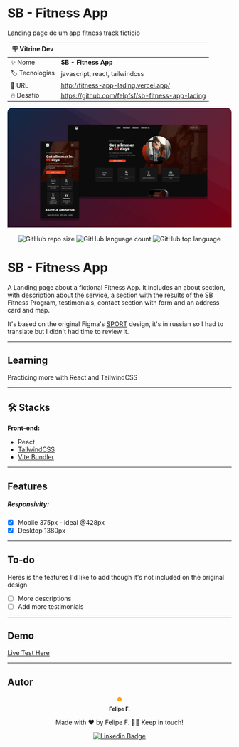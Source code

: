 # SB - Fitness App

Landing page de um app fitness track ficticio

| :placard: Vitrine.Dev |     |
| -------------  | --- |
| :sparkles: Nome        | **SB - Fitness App**
| :label: Tecnologias | javascript, react, tailwindcss
| :rocket: URL         | http://fitness-app-lading.vercel.app/
| :fire: Desafio     | https://github.com/felpfsf/sb-fitness-app-lading

<div align="center">

 <!-- :uk: [English version](/Readme/README-en.md) / [Pt-BR version](../README.md) -->

 <img src="https://raw.githubusercontent.com/felpfsf/sb-fitness-app-lading/master/design/sb-fitness-mockup.png#vitrinedev" style="border-top-left-radius: 10px; border-top-right-radius: 10px">
 
 <!-- <img src="https://user-images.githubusercontent.com/2619027/183268553-7eb69699-05c6-4d0a-85a9-08dfe2b272b7.png" style="border-top-left-radius: 10px; border-top-right-radius: 10px"> -->
 

  ![GitHub repo size](https://img.shields.io/github/repo-size/felpfsf/sb-fitness-app-lading) ![GitHub language count](https://img.shields.io/github/languages/count/felpfsf/sb-fitness-app-lading) ![GitHub top language](https://img.shields.io/github/languages/top/felpfsf/sb-fitness-app-lading)

</div>

# SB - Fitness App

A Landing page about a fictional Fitness App. It includes an about section, with description about the service, a section with the results of the SB Fitness Program, testimonials, contact section with form and an address card and map.

It's based on the original Figma's [SPORT](https://www.figma.com/file/jJ9O9nSrSkEBmuHkPFDFCY/SPORT-(Community)?node-id=0%3A1) design, it's in russian so I had to translate but I didn't had time to review it.

---

## Learning

Practicing more with React and TailwindCSS

---

## 🛠 Stacks

**Front-end:**

- React
- [TailwindCSS](https://tailwindcss.com/docs/guides/create-react-app)
- [Vite Bundler](https://vitejs.dev/)
  
---

## Features

##### Responsivity:
- [x] Mobile 375px - ideal @428px
- [x] Desktop 1380px

---

## To-do

Heres is the features I'd like to add though it's not included on the original design
- [ ] More descriptions
- [ ] Add more testimonials

---

## Demo

[Live Test Here](http://fitness-app-lading.vercel.app/)

---

## Autor

<div align='center'>

 <img style="border:4px solid orange; border-radius: 100%; padding:1px;" src="https://github.com/felpfsf.png" width="100px;" alt=""/>
 <br />
 <sub><b>Felipe F.</b></sub>

Made with ❤️ by Felipe F. 👋🏽 Keep in touch!

[![Linkedin Badge](https://img.shields.io/badge/-Felipe-blue?style=flat-square&logo=Linkedin&logoColor=white&link=https://www.linkedin.com/in/felipefsf/)](https://www.linkedin.com/in/felipefsf/)

</div>
